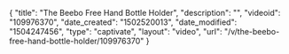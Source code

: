 {
    "title": "The Beebo Free Hand Bottle Holder",
    "description": "",
    "videoid": "109976370",
    "date_created": "1502520013",
    "date_modified": "1504247456",
    "type": "captivate",
    "layout": "video",
    "url": "\/v\/the-beebo-free-hand-bottle-holder\/109976370"
}